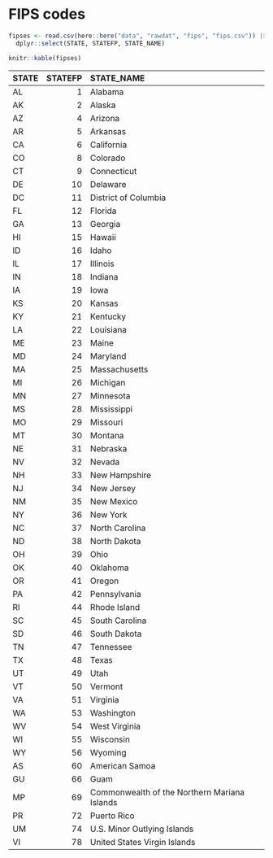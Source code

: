 # FIPS codes

``` r
fipses <- read.csv(here::here("data", "rawdat", "fips", "fips.csv")) |>
  dplyr::select(STATE, STATEFP, STATE_NAME)

knitr::kable(fipses)
```

| STATE | STATEFP | STATE_NAME                                   |
|:------|--------:|:---------------------------------------------|
| AL    |       1 | Alabama                                      |
| AK    |       2 | Alaska                                       |
| AZ    |       4 | Arizona                                      |
| AR    |       5 | Arkansas                                     |
| CA    |       6 | California                                   |
| CO    |       8 | Colorado                                     |
| CT    |       9 | Connecticut                                  |
| DE    |      10 | Delaware                                     |
| DC    |      11 | District of Columbia                         |
| FL    |      12 | Florida                                      |
| GA    |      13 | Georgia                                      |
| HI    |      15 | Hawaii                                       |
| ID    |      16 | Idaho                                        |
| IL    |      17 | Illinois                                     |
| IN    |      18 | Indiana                                      |
| IA    |      19 | Iowa                                         |
| KS    |      20 | Kansas                                       |
| KY    |      21 | Kentucky                                     |
| LA    |      22 | Louisiana                                    |
| ME    |      23 | Maine                                        |
| MD    |      24 | Maryland                                     |
| MA    |      25 | Massachusetts                                |
| MI    |      26 | Michigan                                     |
| MN    |      27 | Minnesota                                    |
| MS    |      28 | Mississippi                                  |
| MO    |      29 | Missouri                                     |
| MT    |      30 | Montana                                      |
| NE    |      31 | Nebraska                                     |
| NV    |      32 | Nevada                                       |
| NH    |      33 | New Hampshire                                |
| NJ    |      34 | New Jersey                                   |
| NM    |      35 | New Mexico                                   |
| NY    |      36 | New York                                     |
| NC    |      37 | North Carolina                               |
| ND    |      38 | North Dakota                                 |
| OH    |      39 | Ohio                                         |
| OK    |      40 | Oklahoma                                     |
| OR    |      41 | Oregon                                       |
| PA    |      42 | Pennsylvania                                 |
| RI    |      44 | Rhode Island                                 |
| SC    |      45 | South Carolina                               |
| SD    |      46 | South Dakota                                 |
| TN    |      47 | Tennessee                                    |
| TX    |      48 | Texas                                        |
| UT    |      49 | Utah                                         |
| VT    |      50 | Vermont                                      |
| VA    |      51 | Virginia                                     |
| WA    |      53 | Washington                                   |
| WV    |      54 | West Virginia                                |
| WI    |      55 | Wisconsin                                    |
| WY    |      56 | Wyoming                                      |
| AS    |      60 | American Samoa                               |
| GU    |      66 | Guam                                         |
| MP    |      69 | Commonwealth of the Northern Mariana Islands |
| PR    |      72 | Puerto Rico                                  |
| UM    |      74 | U.S. Minor Outlying Islands                  |
| VI    |      78 | United States Virgin Islands                 |
